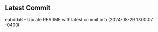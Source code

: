 
## Latest Commit
eabdda6 - Update README with latest commit info (2024-08-29 17:00:07 -0400) <Yunxi-Zhou>
